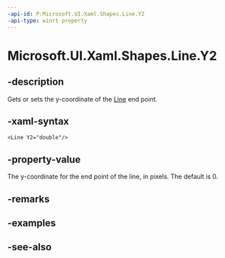 ```yaml
---
-api-id: P:Microsoft.UI.Xaml.Shapes.Line.Y2
-api-type: winrt property
---
```


<!-- Property syntax
public double Y2 { get;  set; }
-->

# Microsoft.UI.Xaml.Shapes.Line.Y2

## -description
Gets or sets the y-coordinate of the [Line](line.md) end point.

## -xaml-syntax
```xaml
<Line Y2="double"/>
```


## -property-value
The y-coordinate for the end point of the line, in pixels. The default is 0.

## -remarks

## -examples

## -see-also
